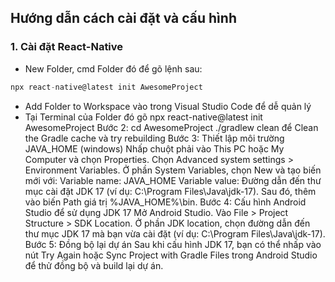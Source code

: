 ## Hướng dẫn cách cài đặt và cấu hình

### 1. Cài đặt React-Native

- New Folder, cmd Folder đó để gõ lệnh sau:
```typescript
npx react-native@latest init AwesomeProject
```
- Add Folder to Workspace vào trong Visual Studio Code để dễ quản lý
- Tại Terminal của Folder đó gõ 
npx react-native@latest init AwesomeProject
Bước 2: cd AwesomeProject
./gradlew clean để Clean the Gradle cache và try rebuilding
Bước 3: Thiết lập môi trường JAVA_HOME (windows)
Nhấp chuột phải vào This PC hoặc My Computer và chọn Properties.
Chọn Advanced system settings > Environment Variables.
Ở phần System Variables, chọn New và tạo biến mới với:
Variable name: JAVA_HOME
Variable value: Đường dẫn đến thư mục cài đặt JDK 17 (ví dụ: C:\Program Files\Java\jdk-17).
Sau đó, thêm vào biến Path giá trị %JAVA_HOME%\bin.
Bước 4: Cấu hình Android Studio để sử dụng JDK 17
Mở Android Studio.
Vào File > Project Structure > SDK Location.
Ở phần JDK location, chọn đường dẫn đến thư mục JDK 17 mà bạn vừa cài đặt (ví dụ: C:\Program Files\Java\jdk-17).
Bước 5: Đồng bộ lại dự án
Sau khi cấu hình JDK 17, bạn có thể nhấp vào nút Try Again hoặc Sync Project with Gradle Files trong Android Studio để thử đồng bộ và build lại dự án.
